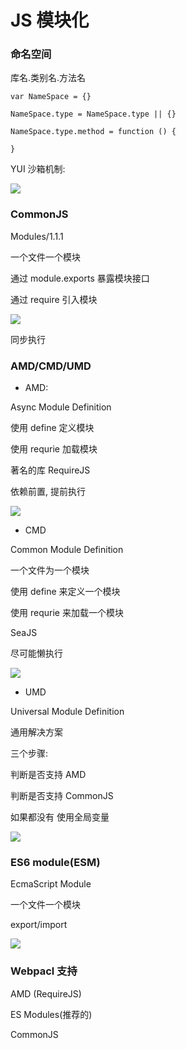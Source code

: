# JS 模块化

### 命名空间

库名.类别名.方法名

```JS
var NameSpace = {}

NameSpace.type = NameSpace.type || {}

NameSpace.type.method = function () {

}
```

YUI 沙箱机制:

![](./media/7.png)

### CommonJS

Modules/1.1.1

一个文件一个模块

通过 module.exports 暴露模块接口

通过 require 引入模块

![](./media/8.png)

同步执行

### AMD/CMD/UMD

- AMD:

Async Module Definition

使用 define 定义模块

使用 requrie 加载模块

著名的库 RequireJS

依赖前置, 提前执行

![](./media/9.png)

- CMD

Common Module Definition

一个文件为一个模块

使用 define 来定义一个模块

使用 requrie 来加载一个模块

SeaJS

尽可能懒执行

![](./media/10.png)

- UMD

Universal Module Definition

通用解决方案

三个步骤:

判断是否支持 AMD

判断是否支持 CommonJS

如果都没有 使用全局变量

![](./media/11.png)

### ES6 module(ESM)

EcmaScript Module

一个文件一个模块

export/import

![](./media/12.png)

### Webpacl 支持

AMD (RequireJS)

ES Modules(推荐的)

CommonJS